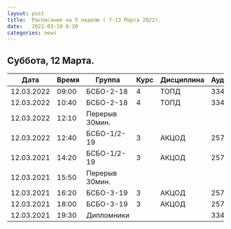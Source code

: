 ```yaml
---
layout: post
title:  Расписание на 5 неделю ( 7-13 Марта 2022).
date:   2022-03-10 8:30
categories: news
---
```


## Суббота, 12 Марта.

| Дата          | Время   | Группа        | Курс | Дисциплина  | Аудитория | Материалы |
| ------------- | ------- | ------------- | ---- | ----------- | --------- | --------- |
|12.03.2022     |09:00    |БСБО-2-18      |4     |ТОПД         |   334     |           |
|12.03.2022     |10:40    |БСБО-2-18      |4     |ТОПД         |   334     |           |
|12.03.2022     |12:10    |Перерыв 30мин. |      |             |           |           |
|12.03.2022     |12:40    |БСБО-1/2-19    |3     |АКЦОД        |   257     |           |
|12.03.2021     |14:20    |БСБО-1/2-19    |3     |АКЦОД        |   257     |           |
|12.03.2021     |15:50    |Перерыв 30мин. |      |             |           |           |
|12.03.2021     |16:20    |БСБО-3-19      |3     |АКЦОД        |   257     |           |
|12.03.2021     |18:00    |БСБО-3-19      |3     |АКЦОД        |   257     |           |
|12.03.2021     |19:30    |Дипломники     |      |             |   334     |           |
